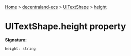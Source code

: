 [Home](./index) &gt; [decentraland-ecs](./decentraland-ecs.md) &gt; [UITextShape](./decentraland-ecs.uitextshape.md) &gt; [height](./decentraland-ecs.uitextshape.height.md)

# UITextShape.height property


**Signature:**
```javascript
height: string
```
